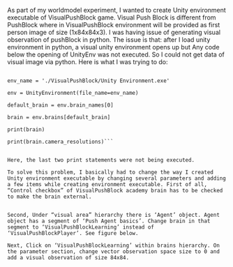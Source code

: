 As part of my worldmodel experiment, I wanted to create Unity environment executable of VisualPushBlock game. Visual Push Block is different from PushBlock where in VisualPushBlock environment will be provided as first person image of size (1x84x84x3). I was having issue of generating visual observation of pushBlock in python. The issue is that: after I load unity environment in python, a visual unity environment opens up but Any code below the opening of UnityEnv was not executed. So I could not get data of visual image via python. Here is what I was trying to do:


```from mlagents.envs import UnityEnvironment

env_name = './VisualPushBlock/Unity Environment.exe'

env = UnityEnvironment(file_name=env_name)

default_brain = env.brain_names[0]

brain = env.brains[default_brain]

print(brain)

print(brain.camera_resolutions)```


Here, the last two print statements were not being executed.

To solve this problem, I basically had to change the way I created Unity environment executable by changing several parameters and adding a few items while creating environment executable. First of all, “Control checkbox” of VisualPushBlock academy brain has to be checked to make the brain external.


Second, Under “visual area” hierarchy there is ‘Agent’ object. Agent object has a segment of ‘Push Agent basics’. Change brain in that segment to ‘VisualPushBlockLearning’ instead of ‘VisualPushBlockPlayer’. See figure below.

Next, Click on ‘VisualPushBlockLearning’ within brains hierarchy. On the parameter section, change vector observation space size to 0 and add a visual observation of size 84x84. 
